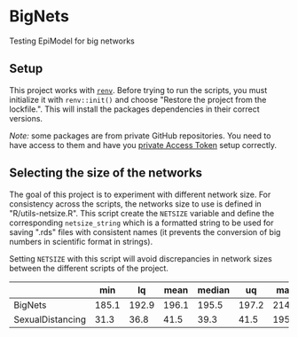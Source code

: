 # BigNets

Testing EpiModel for big networks

## Setup

This project works with [`renv`](https://rstudio.github.io/renv/index.html).
Before trying to run the scripts, you must initialize it with `renv::init()` and
choose "Restore the project from the lockfile.". This will install the packages
dependencies in their correct versions.

*Note:* some packages are from private GitHub repositories. You need to have
access to them and have you [private Access Token](https://docs.github.com/en/authentication/keeping-your-account-and-data-secure/creating-a-personal-access-token) setup correctly.

## Selecting the size of the networks

The goal of this project is to experiment with different network size. For
consistency across the scripts, the networks size to use is defined in
"R/utils-netsize.R". This script create the `NETSIZE` variable and define the
corresponding `netsize_string` which is a formatted string to be
used for saving ".rds" files with consistent names (it prevents the conversion
of big numbers in scientific format in strings).

Setting `NETSIZE` with this script will avoid discrepancies in network sizes
between the different scripts of the project.

| | min | lq | mean | median | uq | max | neval |
|-|-|-|-|-|-|-|-|
| BigNets | 185.1 | 192.9 | 196.1 | 195.5 | 197.2 | 214.4  |  100 |
| SexualDistancing | 31.3 | 36.8 | 41.5 | 39.3 | 41.5 | 195.2 | 100 |
